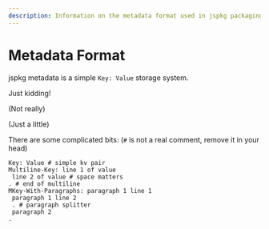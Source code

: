 ```yaml
---
description: Information on the metadata format used in jspkg packaging.
---
```


# Metadata Format

jspkg metadata is a simple `Key: Value` storage system.

Just kidding!

\(Not really\)

\(Just a little\)

There are some complicated bits: \(`#` is not a real comment, remove it in your head\)

```text
Key: Value # simple kv pair
Multiline-Key: line 1 of value
 line 2 of value # space matters
. # end of multiline
MKey-With-Paragraphs: paragraph 1 line 1
 paragraph 1 line 2
 . # paragraph splitter
 paragraph 2
.
```

